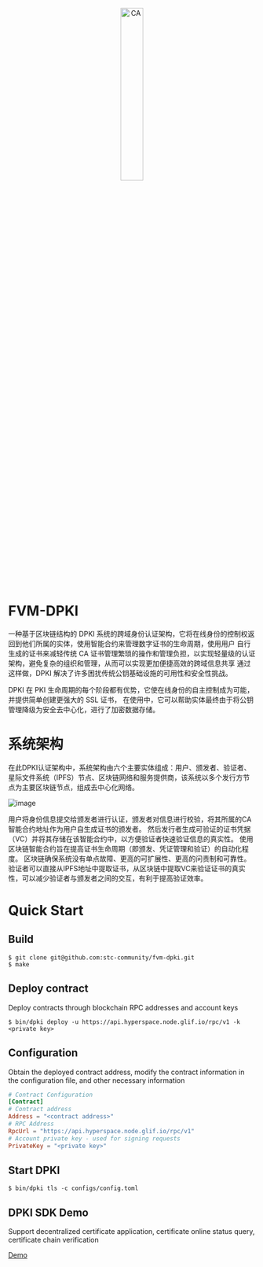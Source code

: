 <p align="center">
<img src="https://user-images.githubusercontent.com/52234994/165200623-c60e956b-5805-4088-bf58-f97ebd8ae8b4.png" 
    width="30%" border="0" alt="CA">
</p>

# FVM-DPKI
一种基于区块链结构的 DPKI 系统的跨域身份认证架构，它将在线身份的控制权返回到他们所属的实体，使用智能合约来管理数字证书的生命周期，使用用户
自行生成的证书来减轻传统 CA 证书管理繁琐的操作和管理负担，以实现轻量级的认证架构，避免复杂的组织和管理，从而可以实现更加便捷高效的跨域信息共享
通过这样做，DPKI 解决了许多困扰传统公钥基础设施的可用性和安全性挑战。

DPKI 在 PKI 生命周期的每个阶段都有优势，它使在线身份的自主控制成为可能，并提供简单创建更强大的 SSL 证书，
在使用中，它可以帮助实体最终由于将公钥管理降级为安全去中心化，进行了加密数据存储。

# 系统架构
在此DPKI认证架构中，系统架构由六个主要实体组成：用户、颁发者、验证者、星际文件系统（IPFS）节点、区块链网络和服务提供商，该系统以多个发行方节点为主要区块链节点，组成去中心化网络。 

![image](https://user-images.githubusercontent.com/52234994/215308087-de3a4043-6269-4517-a5aa-7847c10e05d9.png)

用户将身份信息提交给颁发者进行认证，颁发者对信息进行校验，将其所属的CA智能合约地址作为用户自生成证书的颁发者。
然后发行者生成可验证的证书凭据（VC）并将其存储在该智能合约中，以方便验证者快速验证信息的真实性。
使用区块链智能合约旨在提高证书生命周期（即颁发、凭证管理和验证）的自动化程度。
区块链确保系统没有单点故障、更高的可扩展性、更高的问责制和可靠性。
验证者可以直接从IPFS地址中提取证书，从区块链中提取VC来验证证书的真实性，可以减少验证者与颁发者之间的交互，有利于提高验证效率。


# Quick Start
## Build
```
$ git clone git@github.com:stc-community/fvm-dpki.git
$ make
```

## Deploy contract
Deploy contracts through blockchain RPC addresses and account keys
```
$ bin/dpki deploy -u https://api.hyperspace.node.glif.io/rpc/v1 -k <private key>
```
## Configuration
Obtain the deployed contract address, modify the contract information in the configuration file, and other necessary information
```toml
# Contract Configuration
[Contract]
# Contract address
Address = "<contract address>"
# RPC Address
RpcUrl = "https://api.hyperspace.node.glif.io/rpc/v1"
# Account private key - used for signing requests
PrivateKey = "<private key>"
```

## Start DPKI
```
$ bin/dpki tls -c configs/config.toml
```

## DPKI SDK Demo
Support decentralized certificate application, certificate online status query, certificate chain verification

[Demo](https://github.com/stc-community/fvm-dpki-casdk/tree/main/examples)
